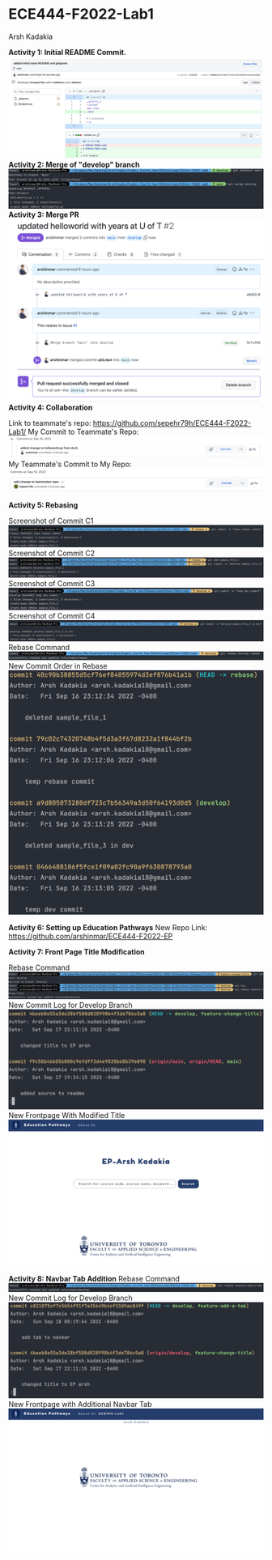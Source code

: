 # ECE444-F2022-Lab1

Arsh Kadakia

**Activity 1: Initial README Commit.**
<img src="commit_screenshot.png" alt="Initial Commit" title="Initial Commit">
**Activity 2: Merge of "develop" branch**
<img src="merge_screenshot.png" alt="Merge Screenshot" title="Merge Screenshot">
**Activity 3: Merge PR**
<img src="merge_commit_screenshot.png" alt="Merge PR Screenshot" title="Merge PR Screenshot">
**Activity 4: Collaboration**

Link to teammate's repo: https://github.com/sepehr79h/ECE444-F2022-Lab1/
My Commit to Teammate's Repo:
<img src="my_collab_commit.png" alt="My commit to teammate's repo." title="My commit to teammate's repo">
My Teammate's Commit to My Repo: 
<img src="teammate_commit.png" alt="My teammate's commit to my repo." title="My teammate's commit to my repo.">

**Activity 5: Rebasing**

Screenshot of Commit C1
<img src="c1_commit.png" alt="Commit C1" />
Screenshot of Commit C2
<img src="c2_commit.png" alt="Commit C2" />
Screenshot of Commit C3
<img src="c3_commit.png" alt="Commit C3" />
Screenshot of Commit C4
<img src="c4_commit.png" alt="Commit C4" />
Rebase Command
<img src="rebase_command.png" alt="Rebase Command Pic" />
New Commit Order in Rebase
<img src="new_commit_order.png" alt="New Rebase Commit Order" />

**Activity 6: Setting up Education Pathways**
New Repo Link: https://github.com/arshinmar/ECE444-F2022-EP

**Activity 7: Front Page Title Modification**

Rebase Command
<img src="rebase_develop.png" alt="Rebase command into develop" />
New Commit Log for Develop Branch
<img src="new_dev_commit_log.png" alt="New develop commit" />
New Frontpage With Modified Title
<img src="new_frontpage.png" alt="New Front Page" />

**Activity 8: Navbar Tab Addition**
Rebase Command
<img src="tab_rebase.png" alt="Rebase command for tab" />
New Commit Log for Develop Branch
<img src="new_tab_commit_log.png" alt="New Tab Commit Log" />
New Frontpage with Additional Navbar Tab
<img src="navbar_addition.png" alt="Navbar Addition" />